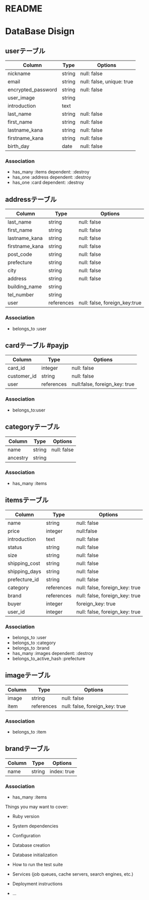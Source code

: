 # README

# DataBase Disign

## userテーブル
|Column|Type|Options|
|------|----|-------|
|nickname|string|null: false|
|email|string|null: false, unique: true|
|encrypted_password|string|null: false|
|user_image|string|
|introduction|text| 
|last_name|string|null: false|
|first_name|string|null: false|
|lastname_kana|string|null: false|
|firstname_kana|string|null: false|
|birth_day|date|null: false|

### Association
 - has_many :items dependent: :destroy
 - has_one :address dependent: :destroy
 - has_one :card dependent: :destroy


## addressテーブル
|Column|Type|Options|
|------|----|-------|
|last_name|string|null: false| 
|first_name|string|null: false|
|lastname_kana|string|null: false|
|firstname_kana|string|null: false|
|post_code|string|null: false|
|prefecture|string|null: false|
|city|string|null: false|
|address|string|null: false|
|building_name|string|
|tel_number|string|
|user|references|null: false, foreign_key:true|

### Association
 - belongs_to :user


## cardテーブル #payjp
|Column|Type|Options|
|------|----|-------|
|card_id|integer|null: false|
|customer_id|string|null: false|
|user|references|null:false, foreign_key: true|

### Association
 - belongs_to:user


## categoryテーブル
|Column|Type|Options|
|------|----|-------|
|name|string|null: false|
|ancestry|string|

### Association
 - has_many :items


##  itemsテーブル
|Column|Type|Options|
|------|----|-------|
|name|string|null: false|
|price|integer|null:false|
|introduction|text|null: false|
|status|string|null: false|
|size|string|null: false| 	
|shipping_cost|string|null: false|
|shipping_days|string|null: false|
|prefecture_id|string|null: false|
|category|references|null: false, foreign_key: true|	
|brand|references|null: false, foreign_key: true|
|buyer|integer|foreign_key: true|
|user_id|integer|null: false, foreign_key: true|

### Association 
 - belongs_to :user 
 - belongs_to :category
 - belongs_to :brand
 - has_many :images dependent: :destroy
 - belongs_to_active_hash :prefecture


## imageテーブル
|Column|Type|Options|
|------|----|-------|
|image|string|null: false|
|item|references|null: false, foreign_key: true|

### Association
 - belongs_to :item


## brandテーブル
|Column|Type|Options|
|------|----|-------|
|name|string|index: true|

### Association
 - has_many :items


Things you may want to cover:

* Ruby version

* System dependencies

* Configuration

* Database creation

* Database initialization

* How to run the test suite

* Services (job queues, cache servers, search engines, etc.)

* Deployment instructions

* ...
